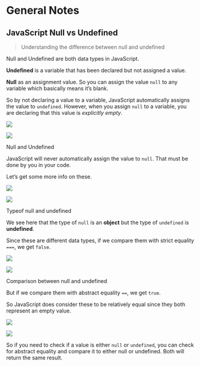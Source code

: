 # General Notes

## JavaScript Null vs Undefined

> Understanding the difference between null and undefined

Null and Undefined are both data types in JavaScript.

**Undefined** is a variable that has been declared but not assigned a value.

**Null** as an assignment value. So you can assign the value `null` to any variable which basically means it’s blank.

So by not declaring a value to a variable, JavaScript automatically assigns the value to `undefined`. However, when you assign `null` to a variable, you are declaring that this value is _explicitly empty_.

![](https://miro.medium.com/max/60/1*SYsFgvpVRVrCl_d393PNFA.png?q=20)

![](https://miro.medium.com/max/974/1*SYsFgvpVRVrCl_d393PNFA.png)

Null and Undefined

JavaScript will never automatically assign the value to `null`. That must be done by you in your code.

Let’s get some more info on these.

![](https://miro.medium.com/max/60/1*bMAdPGGzZZXnyr6taL-Dag.png?q=20)

![](https://miro.medium.com/max/1144/1*bMAdPGGzZZXnyr6taL-Dag.png)

Typeof null and undefined

We see here that the type of `null` is an **object** but the type of `undefined` is **undefined**.

Since these are different data types, if we compare them with strict equality `===`, we get `false`.

![](https://miro.medium.com/max/60/1*8LcVAKAnmNfSLW9WqhUtLQ.png?q=20)

![](https://miro.medium.com/max/1144/1*8LcVAKAnmNfSLW9WqhUtLQ.png)

Comparison between null and undefined

But if we compare them with abstract equality `==`, we get `true`.

So JavaScript does consider these to be relatively equal since they both represent an empty value.

![](https://miro.medium.com/max/60/1*59myGFyjC5CKybc68poKPQ.png?q=20)

![](https://miro.medium.com/max/1026/1*59myGFyjC5CKybc68poKPQ.png)

So if you need to check if a value is either `null` or `undefined`, you can check for abstract equality and compare it to either null or undefined. Both will return the same result.

